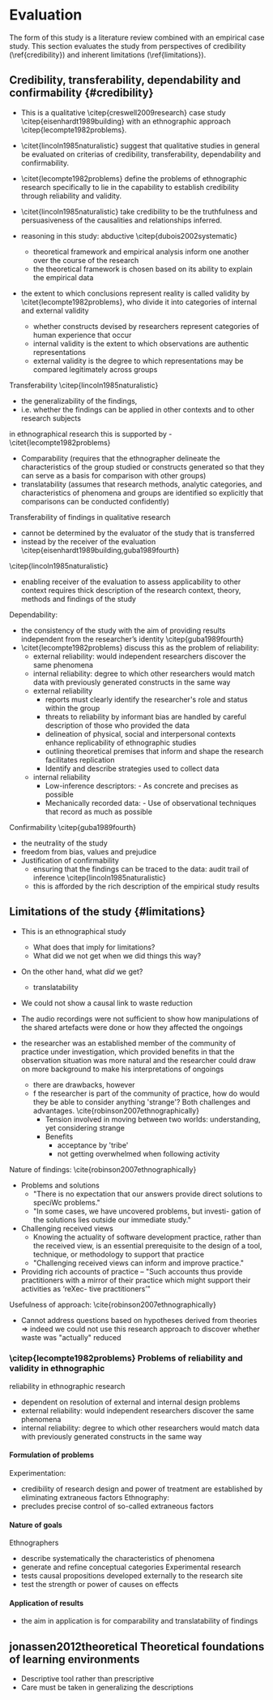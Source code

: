 
# Evaluation

The form of this study is a literature review combined with an empirical case study. This section evaluates the study from perspectives of credibility (\ref{credibility}) and inherent limitations (\ref{limitations}).

## Credibility, transferability, dependability and confirmability {#credibility}

- This is a qualitative \citep{creswell2009research} case study \citep{eisenhardt1989building} with an ethnographic approach \citep{lecompte1982problems}.
- \citet{lincoln1985naturalistic} suggest that qualitative studies in general be evaluated on criterias of credibility, transferability, dependability and confirmability.
- \citet{lecompte1982problems} define the problems of ethnographic research specifically to lie in the capability to establish credibility through reliability and validity.

- \citet{lincoln1985naturalistic} take credibility to be the truthfulness and persuasiveness of the causalities and relationships inferred.
- reasoning in this study: abductive \citep{dubois2002systematic}
  - theoretical framework and empirical analysis inform one another over the course of the research
  - the theoretical framework is chosen based on its ability to explain the empirical data
- the extent to which conclusions represent reality is called validity by \citet{lecompte1982problems}, who divide it into categories of internal and external validity
  - whether constructs devised by researchers represent categories of human experience that occur
  - internal validity is the extent to which observations are authentic representations
  - external validity is the degree to which representations may be compared legitimately across groups


Transferability \citep{lincoln1985naturalistic}
- the generalizability of the findings,
- i.e. whether the findings can be applied in other contexts and to other research subjects

in ethnographical research this is supported by - \citet{lecompte1982problems}
- Comparability (requires that the ethnographer delineate the characteristics of the group studied or constructs generated so that they can serve as a basis for comparison with other groups)
- translatability (assumes that research methods, analytic categories, and characteristics of phenomena and groups are identified so explicitly that comparisons can be conducted confidently)



Transferability of findings in qualitative research
- cannot be determined by the evaluator of the study that is transferred
- instead by the receiver of the evaluation \citep{eisenhardt1989building,guba1989fourth}

\citep{lincoln1985naturalistic}
- enabling receiver of the evaluation to assess applicability to other context requires thick description of the research context, theory, methods and findings of the study

Dependability:
- the consistency of the study with the aim of providing results independent from the researcher’s identity \citep{guba1989fourth}
- \citet{lecompte1982problems} discuss this as the problem of reliability:
  - external reliability: would independent researchers discover the same phenomena
  - internal reliability: degree to which other researchers would match data with previously generated constructs in the same way
  - external reliability
    - reports must clearly identify the researcher's role and status within the group
    - threats to reliability by informant bias are handled by careful description of those who provided the data
    - delineation of physical, social and interpersonal contexts enhance replicability of ethnographic studies
    - outlining theoretical premises that inform and shape the research facilitates replication
    - Identify and describe strategies used to collect data
  - internal reliability
    - Low-inference descriptors: - As concrete and precises as possible
    - Mechanically recorded data: - Use of observational techniques that record as much as possible

Confirmability \citep{guba1989fourth}
- the neutrality of the study
- freedom from bias, values and prejudice
- Justification of confirmability
  - ensuring that the findings can be traced to the data: audit trail of inference \citep{lincoln1985naturalistic}
  - this is afforded by the rich description of the empirical study results










## Limitations of the study {#limitations}

- This is an ethnographical study
  - What does that imply for limitations?
  - What did we not get when we did things this way?

- On the other hand, what _did_ we get?
  - translatability

- We could not show a causal link to waste reduction
- The audio recordings were not sufficient to show how manipulations of the shared artefacts were done or how they affected the ongoings

- the researcher was an established member of the community of practice under investigation, which provided benefits in that the observation situation was more natural and the researcher could draw on more background to make his interpretations of ongoings
  - there are drawbacks, however
  - f the researcher is part of the community of practice, how do would they be able to consider anything 'strange'? Both challenges and advantages. \cite{robinson2007ethnographically}
    - Tension involved in moving between two worlds: understanding, yet considering strange
    - Benefits
      + acceptance by 'tribe'
      + not getting overwhelmed when following activity

Nature of findings: \cite{robinson2007ethnographically}
- Problems and solutions
    - "There is no expectation that our answers provide direct solutions to speciWc problems."
    - "In some cases, we have uncovered problems, but investi- gation of the solutions lies outside our immediate study."
- Challenging received views
    + Knowing the actuality of software development practice, rather than the received view, is an essential prerequisite to the design of a tool, technique, or methodology to support that practice
    - "Challenging received views can inform and improve practice."
- Providing rich accounts of practice
    – "Such accounts thus provide practitioners with a mirror of their practice which might support their activities as ‘reXec- tive practitioners’"

Usefulness of approach: \cite{robinson2007ethnographically}
- Cannot address questions based on hypotheses derived from theories
=> indeed we could not use this research approach to discover whether waste was "actually" reduced


### \citep{lecompte1982problems} Problems of reliability and validity in ethnographic

reliability in ethnographic research
- dependent on resolution of external and internal design problems
- external reliability: would independent researchers discover the same phenomena
- internal reliability: degree to which other researchers would match data with previously generated constructs in the same way

#### Formulation of problems

Experimentation:
- credibility of research design and power of treatment are established by eliminating extraneous factors
Ethnography:
- precludes precise control of so-called extraneous factors

#### Nature of goals

Ethnographers
- describe systematically the characteristics of phenomena
- generate and refine conceptual categories
Experimental research
- tests causal propositions developed externally to the research site
- test the strength or power of causes on effects

#### Application of results

- the aim in application is for comparability and translatability of findings


## jonassen2012theoretical Theoretical foundations of learning environments

- Descriptive tool rather than prescriptive
- Care must be taken in generalizing the descriptions
